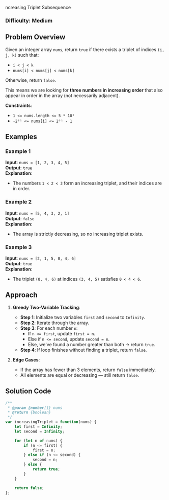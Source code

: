 ncreasing Triplet Subsequence

### Difficulty: Medium

## Problem Overview

Given an integer array `nums`, return `true` if there exists a triplet of indices `(i, j, k)` such that:

- `i < j < k`
- `nums[i] < nums[j] < nums[k]`

Otherwise, return `false`.

This means we are looking for **three numbers in increasing order** that also appear in order in the array (not necessarily adjacent).

**Constraints**:

- `1 <= nums.length <= 5 * 10⁵`
- `-2³¹ <= nums[i] <= 2³¹ - 1`

## Examples

### Example 1

**Input**: `nums = [1, 2, 3, 4, 5]`  
**Output**: `true`  
**Explanation**:

- The numbers `1 < 2 < 3` form an increasing triplet, and their indices are in order.

### Example 2

**Input**: `nums = [5, 4, 3, 2, 1]`  
**Output**: `false`  
**Explanation**:

- The array is strictly decreasing, so no increasing triplet exists.

### Example 3

**Input**: `nums = [2, 1, 5, 0, 4, 6]`  
**Output**: `true`  
**Explanation**:

- The triplet `(0, 4, 6)` at indices `(3, 4, 5)` satisfies `0 < 4 < 6`.

## Approach

1. **Greedy Two-Variable Tracking**:

    - **Step 1**: Initialize two variables `first` and `second` to `Infinity`.
    - **Step 2**: Iterate through the array.
    - **Step 3**: For each number `n`:
        - If `n <= first`, update `first = n`.
        - Else if `n <= second`, update `second = n`.
        - Else, we've found a number greater than both → return `true`.
    - **Step 4**: If loop finishes without finding a triplet, return `false`.

2. **Edge Cases**:
    - If the array has fewer than 3 elements, return `false` immediately.
    - All elements are equal or decreasing — still return `false`.

## Solution Code

```javascript
/**
 * @param {number[]} nums
 * @return {boolean}
 */
var increasingTriplet = function(nums) {
    let first = Infinity;
    let second = Infinity;

    for (let n of nums) {
        if (n <= first) {
            first = n;
        } else if (n <= second) {
            second = n;
        } else {
            return true;
        }
    }

    return false;
};

